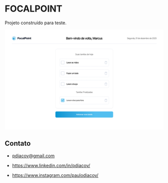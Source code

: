 # FOCALPOINT

Projeto construído para teste.

![preview](./assets/Preview.png)


## Contato

- pdiacov@gmail.com

- https://www.linkedin.com/in/pdiacov/

- https://www.instagram.com/paulodiacov/



